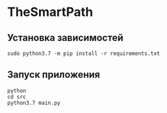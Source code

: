 # TheSmartPath

## Установка зависимостей
```
sudo python3.7 -m pip install -r requirements.txt
```

## Запуск приложения

```
python 
cd src
python3.7 main.py 
```
